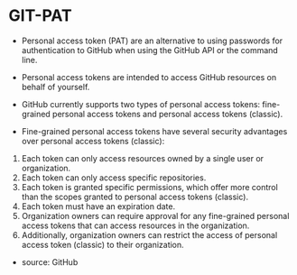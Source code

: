 # GIT-PAT

- Personal access token (PAT) are an alternative to using passwords for authentication to GitHub when using the GitHub API or the command line.
- Personal access tokens are intended to access GitHub resources on behalf of yourself.

- GitHub currently supports two types of personal access tokens: fine-grained personal access tokens and personal access tokens (classic).
- Fine-grained personal access tokens have several security advantages over personal access tokens (classic):

1. Each token can only access resources owned by a single user or organization.
2. Each token can only access specific repositories.
3. Each token is granted specific permissions, which offer more control than the scopes granted to personal access tokens (classic).
4. Each token must have an expiration date.
5. Organization owners can require approval for any fine-grained personal access tokens that can access resources in the organization.
6. Additionally, organization owners can restrict the access of personal access token (classic) to their organization.

- source: GitHub
